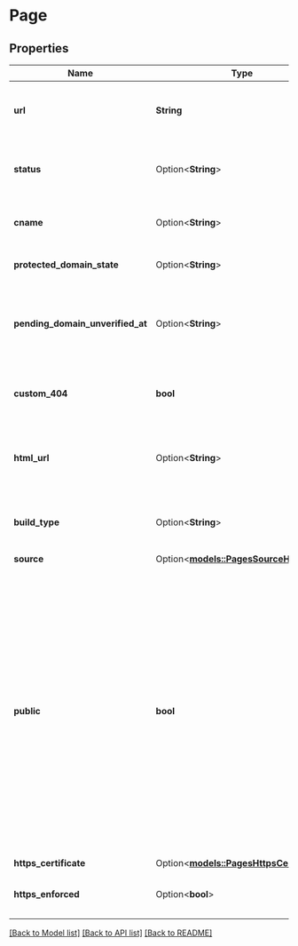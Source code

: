 # Page

## Properties

Name | Type | Description | Notes
------------ | ------------- | ------------- | -------------
**url** | **String** | The API address for accessing this Page resource. | 
**status** | Option<**String**> | The status of the most recent build of the Page. | 
**cname** | Option<**String**> | The Pages site's custom domain | 
**protected_domain_state** | Option<**String**> | The state if the domain is verified | [optional]
**pending_domain_unverified_at** | Option<**String**> | The timestamp when a pending domain becomes unverified. | [optional]
**custom_404** | **bool** | Whether the Page has a custom 404 page. | [default to false]
**html_url** | Option<**String**> | The web address the Page can be accessed from. | [optional]
**build_type** | Option<**String**> | The process in which the Page will be built. | [optional]
**source** | Option<[**models::PagesSourceHash**](pages-source-hash.md)> |  | [optional]
**public** | **bool** | Whether the GitHub Pages site is publicly visible. If set to `true`, the site is accessible to anyone on the internet. If set to `false`, the site will only be accessible to users who have at least `read` access to the repository that published the site. | 
**https_certificate** | Option<[**models::PagesHttpsCertificate**](pages-https-certificate.md)> |  | [optional]
**https_enforced** | Option<**bool**> | Whether https is enabled on the domain | [optional]

[[Back to Model list]](../README.md#documentation-for-models) [[Back to API list]](../README.md#documentation-for-api-endpoints) [[Back to README]](../README.md)


